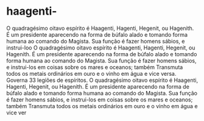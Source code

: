 # haagenti-
O quadragésimo oitavo espírito é Haagenti, Hagenti, Hegenit, ou Hagenith. É um presidente aparecendo na forma de búfalo alado e tomando forma humana ao comando do Magista. Sua função é fazer homens sábios, e instrui-loo
O quadragésimo oitavo espírito é Haagenti, Hagenti, Hegenit, ou Hagenith. É um presidente aparecendo na forma de búfalo alado e tomando forma humana ao comando do Magista. Sua função é fazer homens sábios, e instrui-los em coisas sobre os mares e oceanos; também Transmuta todos os metais ordinários em ouro e o vinho em água e vice versa. Governa 33 legiões de espíritos.
O quadragésimo oitavo espírito é Haagenti, Hagenti, Hegenit, ou Hagenith. É um presidente aparecendo na forma de búfalo alado e tomando forma humana ao comando do Magista. Sua função é fazer homens sábios, e instrui-los em coisas sobre os mares e oceanos; também Transmuta todos os metais ordinários em ouro e o vinho em água e vice ver
